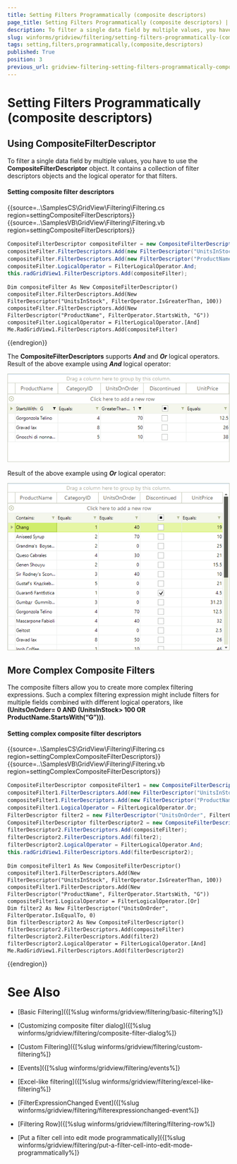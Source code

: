 ```yaml
---
title: Setting Filters Programmatically (composite descriptors)
page_title: Setting Filters Programmatically (composite descriptors) | RadGridView
description: To filter a single data field by multiple values, you have to use the CompositeFilterDescriptor object.
slug: winforms/gridview/filtering/setting-filters-programmatically-(composite-descriptors)
tags: setting,filters,programmatically,(composite,descriptors)
published: True
position: 3
previous_url: gridview-filtering-setting-filters-programmatically-composite-descriptors
---
```


# Setting Filters Programmatically (composite descriptors)

## Using CompositeFilterDescriptor

To filter a single data field by multiple values, you have to use the __CompositeFilterDescriptor__ object. It contains a collection of filter descriptors objects and the logical operator for that filters.

#### Setting composite filter descriptors

{{source=..\SamplesCS\GridView\Filtering\Filtering.cs region=settingCompositeFilterDescriptors}} 
{{source=..\SamplesVB\GridView\Filtering\Filtering.vb region=settingCompositeFilterDescriptors}} 

````C#
CompositeFilterDescriptor compositeFilter = new CompositeFilterDescriptor();
compositeFilter.FilterDescriptors.Add(new FilterDescriptor("UnitsInStock", FilterOperator.IsGreaterThan, 100));
compositeFilter.FilterDescriptors.Add(new FilterDescriptor("ProductName", FilterOperator.StartsWith, "G"));
compositeFilter.LogicalOperator = FilterLogicalOperator.And;
this.radGridView1.FilterDescriptors.Add(compositeFilter);

````
````VB.NET
Dim compositeFilter As New CompositeFilterDescriptor()
compositeFilter.FilterDescriptors.Add(New FilterDescriptor("UnitsInStock", FilterOperator.IsGreaterThan, 100))
compositeFilter.FilterDescriptors.Add(New FilterDescriptor("ProductName", FilterOperator.StartsWith, "G"))
compositeFilter.LogicalOperator = FilterLogicalOperator.[And]
Me.RadGridView1.FilterDescriptors.Add(compositeFilter)

````

{{endregion}} 

The __CompositeFilterDescriptors__ supports *__And__* and *__Or__* logical operators. Result of the above example using *__And__* logical operator:

![gridview-filtering-setting-filters-programmatically-composite-descriptors 001](images/gridview-filtering-setting-filters-programmatically-composite-descriptors001.png)

Result of the above example using *__Or__* logical operator:

![gridview-filtering-setting-filters-programmatically-composite-descriptors 002](images/gridview-filtering-setting-filters-programmatically-composite-descriptors002.png)

## More Complex Composite Filters

The composite filters allow you to create more complex filtering expressions. Such a complex filtering expression might include filters for multiple fields combined with different logical operators, like __(UnitsOnOrder= 0 AND (UnitsInStock> 100 OR ProductName.StartsWith(“G”)))__.

#### Setting complex composite filter descriptors

{{source=..\SamplesCS\GridView\Filtering\Filtering.cs region=settingComplexCompositeFilterDescriptors}} 
{{source=..\SamplesVB\GridView\Filtering\Filtering.vb region=settingComplexCompositeFilterDescriptors}} 

````C#
CompositeFilterDescriptor compositeFilter1 = new CompositeFilterDescriptor();
compositeFilter1.FilterDescriptors.Add(new FilterDescriptor("UnitsInStock", FilterOperator.IsGreaterThan, 100));
compositeFilter1.FilterDescriptors.Add(new FilterDescriptor("ProductName", FilterOperator.StartsWith, "G"));
compositeFilter1.LogicalOperator = FilterLogicalOperator.Or;
FilterDescriptor filter2 = new FilterDescriptor("UnitsOnOrder", FilterOperator.IsEqualTo, 0);
CompositeFilterDescriptor filterDescriptor2 = new CompositeFilterDescriptor();
filterDescriptor2.FilterDescriptors.Add(compositeFilter);
filterDescriptor2.FilterDescriptors.Add(filter2);
filterDescriptor2.LogicalOperator = FilterLogicalOperator.And;
this.radGridView1.FilterDescriptors.Add(filterDescriptor2);

````
````VB.NET
Dim compositeFilter1 As New CompositeFilterDescriptor()
compositeFilter1.FilterDescriptors.Add(New FilterDescriptor("UnitsInStock", FilterOperator.IsGreaterThan, 100))
compositeFilter1.FilterDescriptors.Add(New FilterDescriptor("ProductName", FilterOperator.StartsWith, "G"))
compositeFilter1.LogicalOperator = FilterLogicalOperator.[Or]
Dim filter2 As New FilterDescriptor("UnitsOnOrder", FilterOperator.IsEqualTo, 0)
Dim filterDescriptor2 As New CompositeFilterDescriptor()
filterDescriptor2.FilterDescriptors.Add(compositeFilter)
filterDescriptor2.FilterDescriptors.Add(filter2)
filterDescriptor2.LogicalOperator = FilterLogicalOperator.[And]
Me.RadGridView1.FilterDescriptors.Add(filterDescriptor2)

````

{{endregion}} 



# See Also
* [Basic Filtering]({[%slug winforms/gridview/filtering/basic-filtering%]}

* [Customizing composite filter dialog]({[%slug winforms/gridview/filtering/composite-filter-dialog%]}

* [Custom Filtering]({[%slug winforms/gridview/filtering/custom-filtering%]}

* [Events]({[%slug winforms/gridview/filtering/events%]}

* [Excel-like filtering]({[%slug winforms/gridview/filtering/excel-like-filtering%]}

* [FilterExpressionChanged Event]({[%slug winforms/gridview/filtering/filterexpressionchanged-event%]}

* [Filtering Row]({[%slug winforms/gridview/filtering/filtering-row%]}

* [Put a filter cell into edit mode programmatically]({[%slug winforms/gridview/filtering/put-a-filter-cell-into-edit-mode-programmatically%]}

